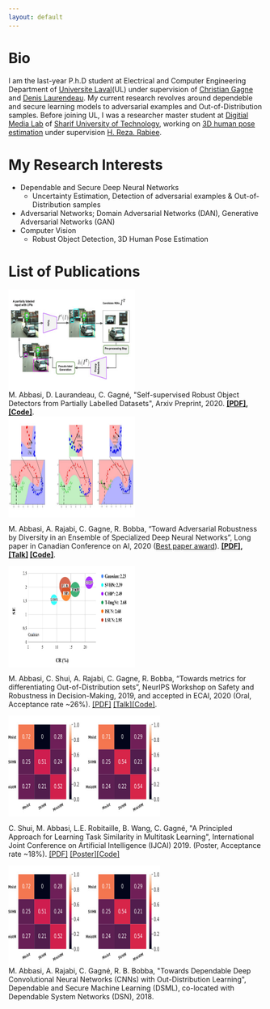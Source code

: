 ```yaml
---
layout: default
---
```



# Bio
 I am the last-year P.h.D student at Electrical and Computer Engineering Department of [Universite Laval](https://www.ulaval.ca/en/)(UL) under supervision of [Christian Gagne](http://vision.gel.ulaval.ca/~cgagne/) and [Denis Laurendeau](http://vision.gel.ulaval.ca/~laurend/). My current research revolves around dependeble and secure learning models to adversarial examples and Out-of-Distribution samples. Before joining UL, I was a researcher master student at [Digitial Media Lab](http://dml.ir/) of [Sharif University of Technology](http://www.en.sharif.edu/), working on [3D human pose estimation](https://ieeexplore.ieee.org/document/7335521/) under supervision [H. Reza. Rabiee](http://sharif.edu/~rabiee/).

# My Research Interests
- Dependable and Secure Deep Neural Networks
   - Uncertainty Estimation, Detection of adversarial examples & Out-of-Distribution samples
- Adversarial Networks; Domain Adversarial Networks (DAN), Generative Adversarial Networks (GAN)
- Computer Vision
   - Robust Object Detection, 3D Human Pose Estimation 



# List of Publications
<div class="parent">
<div class="img">
<img width="250" height="200" style="vertical-align:middle" src="/images/Our_proposal.jpg"/>
 </div>
 <div class="text">
 M. Abbasi, D. Laurandeau, C. Gagné, "Self-supervised Robust Object Detectors from Partially Labelled Datasets", Arxiv Preprint, 2020. <span style="font-weight: bold"><a href="https://arxiv.org/abs/2005.11549">[PDF]</a>, <a href="">[Code]</a></span>.
  </div>
 </div>
 
 <div class="parent">
<div class="img">
<img width="250" height="200" style="vertical-align:middle" src="/images/Ensemble.jpg"/>
 </div>
 <div class="text">
  
  M. Abbasi, A. Rajabi, C. Gagne, R. Bobba, “Toward Adversarial Robustness by Diversity in an Ensemble of Specialized Deep Neural Networks”, Long paper in Canadian Conference on AI, 2020 (<span style="color: red"><a href="https://www.caiac.ca/en/conferences/canadianai-2020/home">Best paper award</a></span>). <span style="font-weight: bold"><a href="https://arxiv.org/pdf/2005.08321.pdf">[PDF]</a>, <a href="https://youtu.be/qFrkUeBjTMA">[Talk]</a>
  <a href="">[Code]</a></span>.
  
  </div>
 </div>


<div class="parent">
 <div class="img">
 <img width="250" height="200" style="vertical-align:middle" src="/images/ECAI.jpg"/>
  </div>
 <div class="text">
  
  M. Abbasi, C. Shui, A. Rajabi, C. Gagne, R. Bobba, “Towards metrics for differentiating Out-of-Distribution sets”, NeurIPS Workshop on Safety and Robustness in Decision-Making, 2019, and accepted in ECAI, 2020 (Oral, Acceptance rate ~26%). <span style="fond-wight: bold"><a href="">[PDF]</a>
 <a href="">[Talk]</a><a href="">[Code]</a></span>.
</div>
</div>



<div class="parent">
 <div class="img">
<img width="300" height="200" style="vertical-align:middle" src="/images/MTL.jpg" />
   </div>
 <div class="text">
  
  C. Shui, M. Abbasi, L.E. Robitaille, B. Wang, C. Gagné, "A Principled Approach for Learning Task Similarity in Multitask Learning", International Joint Conference on Artificial Intelligence (IJCAI) 2019. (Poster, Acceptance rate ~18%). <span style="fond-wight: bold"><a href="">[PDF]</a>
 <a href="/Posters/2019_07___Deep_Multitask___IJCAI_Poster.pdf">[Poster]</a><a href="">[Code]</a></span>
</div>
</div>


<div class="parent">
 <div class="img">
<img width="300" height="200" style="vertical-align:middle" src="/images/MTL.jpg" />
     </div>
 <div class="text">
M. Abbasi, A. Rajabi, C. Gagné, R. B. Bobba, "Towards Dependable Deep Convolutional Neural Networks (CNNs) with Out-Distribution Learning", Dependable and Secure Machine Learning (DSML), co-located with Dependable System Networks (DSN), 2018.
 </div>
 <div class="text">
  
  </div>
</div>






